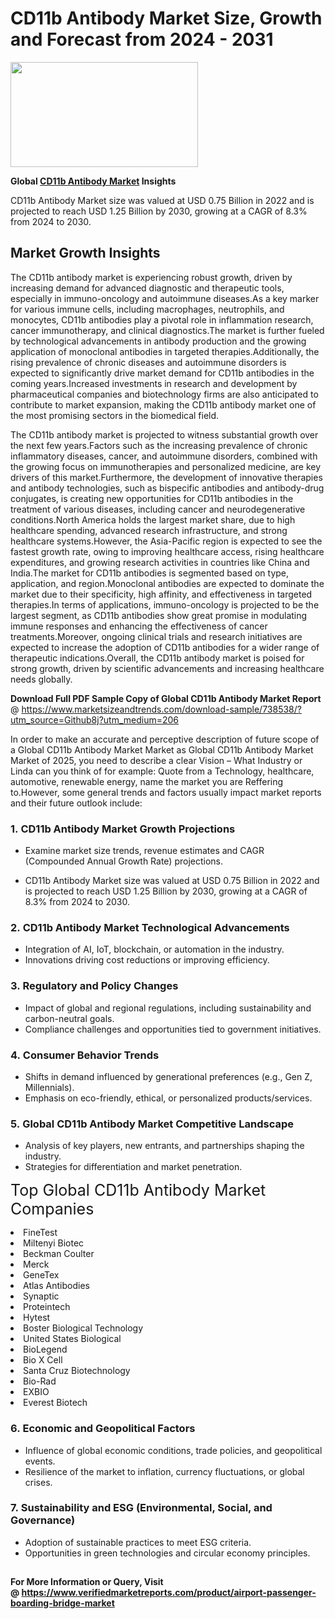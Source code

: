 <H1>CD11b Antibody Market Size, Growth and Forecast from 2024 - 2031</H1><img class="aligncenter size-medium wp-image-584254" src="https://thirdeyenews.in/wp-content/uploads/2024/09/Global-Market-Research-300x168.jpeg" alt="" width="300" height="168" /><p><strong>Global&nbsp;<a href="https://www.marketsizeandtrends.com/download-sample/738538/?utm_source=Github8j?utm_medium=206">CD11b Antibody Market</a> Insights</strong></p><p>CD11b Antibody Market size was valued at USD 0.75 Billion in 2022 and is projected to reach USD 1.25 Billion by 2030, growing at a CAGR of 8.3% from 2024 to 2030.</p><p><h2>Market Growth Insights</h2> <p>The CD11b antibody market is experiencing robust growth, driven by increasing demand for advanced diagnostic and therapeutic tools, especially in immuno-oncology and autoimmune diseases.As a key marker for various immune cells, including macrophages, neutrophils, and monocytes, CD11b antibodies play a pivotal role in inflammation research, cancer immunotherapy, and clinical diagnostics.The market is further fueled by technological advancements in antibody production and the growing application of monoclonal antibodies in targeted therapies.Additionally, the rising prevalence of chronic diseases and autoimmune disorders is expected to significantly drive market demand for CD11b antibodies in the coming years.Increased investments in research and development by pharmaceutical companies and biotechnology firms are also anticipated to contribute to market expansion, making the CD11b antibody market one of the most promising sectors in the biomedical field.</p> <p>The CD11b antibody market is projected to witness substantial growth over the next few years.Factors such as the increasing prevalence of chronic inflammatory diseases, cancer, and autoimmune disorders, combined with the growing focus on immunotherapies and personalized medicine, are key drivers of this market.Furthermore, the development of innovative therapies and antibody technologies, such as bispecific antibodies and antibody-drug conjugates, is creating new opportunities for CD11b antibodies in the treatment of various diseases, including cancer and neurodegenerative conditions.North America holds the largest market share, due to high healthcare spending, advanced research infrastructure, and strong healthcare systems.However, the Asia-Pacific region is expected to see the fastest growth rate, owing to improving healthcare access, rising healthcare expenditures, and growing research activities in countries like China and India.The market for CD11b antibodies is segmented based on type, application, and region.Monoclonal antibodies are expected to dominate the market due to their specificity, high affinity, and effectiveness in targeted therapies.In terms of applications, immuno-oncology is projected to be the largest segment, as CD11b antibodies show great promise in modulating immune responses and enhancing the effectiveness of cancer treatments.Moreover, ongoing clinical trials and research initiatives are expected to increase the adoption of CD11b antibodies for a wider range of therapeutic indications.Overall, the CD11b antibody market is poised for strong growth, driven by scientific advancements and increasing healthcare needs globally.</p> <p><span class=""><strong>Download Full PDF Sample Copy of Global CD11b Antibody Market Report</strong> @ <a href="https://www.marketsizeandtrends.com/download-sample/738538/?utm_source=Github8j?utm_medium=206" target="_blank">https://www.marketsizeandtrends.com/download-sample/738538/?utm_source=Github8j?utm_medium=206</a></span></p><p>In order to make an accurate and perceptive description of future scope of a Global&nbsp;CD11b Antibody Market Market as Global&nbsp;CD11b Antibody Market Market of 2025, you need to describe a clear Vision &ndash; What Industry or Linda can you think of for example: Quote from a Technology, healthcare, automotive, renewable energy, name the market you are Reffering to.However, some general trends and factors usually impact market reports and their future outlook include:</p><h3>1.&nbsp;<strong>CD11b Antibody Market Growth Projections</strong></h3><ul><li>Examine market size trends, revenue estimates and CAGR (Compounded Annual Growth Rate) projections.</li><li><p>CD11b Antibody Market size was valued at USD 0.75 Billion in 2022 and is projected to reach USD 1.25 Billion by 2030, growing at a CAGR of 8.3% from 2024 to 2030.</p></li></ul><h3>2.&nbsp;<strong>CD11b Antibody Market Technological Advancements</strong></h3><ul><li>Integration of AI, IoT, blockchain, or automation in the industry.</li><li>Innovations driving cost reductions or improving efficiency.</li></ul><h3>3.&nbsp;<strong>Regulatory and Policy Changes</strong></h3><ul><li>Impact of global and regional regulations, including sustainability and carbon-neutral goals.</li><li>Compliance challenges and opportunities tied to government initiatives.</li></ul><h3>4.&nbsp;<strong>Consumer Behavior Trends</strong></h3><ul><li>Shifts in demand influenced by generational preferences (e.g., Gen Z, Millennials).</li><li>Emphasis on eco-friendly, ethical, or personalized products/services.</li></ul><h3>5.&nbsp;<strong>Global CD11b Antibody Market Competitive Landscape</strong></h3><ul><li>Analysis of key players, new entrants, and partnerships shaping the industry.</li><li>Strategies for differentiation and market penetration.</li></ul><p data-pm-slice="1 1 []"><span style="color: inherit; font-family: inherit; font-size: 25px;">Top Global CD11b Antibody Market Companies</span></p><div class="" data-test-id=""><p><li>FineTest</li><li> Miltenyi Biotec</li><li> Beckman Coulter</li><li> Merck</li><li> GeneTex</li><li> Atlas Antibodies</li><li> Synaptic</li><li> Proteintech</li><li> Hytest</li><li> Boster Biological Technology</li><li> United States Biological</li><li> BioLegend</li><li> Bio X Cell</li><li> Santa Cruz Biotechnology</li><li> Bio-Rad</li><li> EXBIO</li><li> Everest Biotech</li></p></div><h3>6.&nbsp;<strong>Economic and Geopolitical Factors</strong></h3><ul><li>Influence of global economic conditions, trade policies, and geopolitical events.</li><li>Resilience of the market to inflation, currency fluctuations, or global crises.</li></ul><h3>7.&nbsp;<strong>Sustainability and ESG (Environmental, Social, and Governance)</strong></h3><ul><li>Adoption of sustainable practices to meet ESG criteria.</li><li>Opportunities in green technologies and circular economy principles.</li></ul><h2><strong style="font-size: 14px;">For More Information or Query, Visit @&nbsp;</strong><a style="background-color: #ffffff; font-size: 14px;" href="https://www.marketsizeandtrends.com/report/cd11b-antibody-market/" target="_blank">https://www.verifiedmarketreports.com/product/airport-passenger-boarding-bridge-market</a></h2>